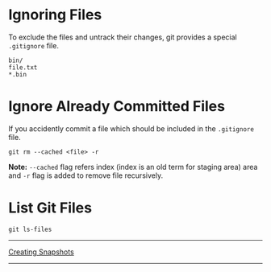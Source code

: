 # Ignoring Files

To exclude the files and untrack their changes, git provides a special `.gitignore` file.

```
bin/
file.txt
*.bin
```

# Ignore Already Committed Files

If you accidently commit a file which should be included in the `.gitignore` file.

```
git rm --cached <file> -r
```
**Note:** `--cached` flag refers index (index is an old term for staging area) area and `-r` flag is added to remove file recursively.

# List Git Files

```
git ls-files
```

----

[Creating Snapshots](/Git/ch2-creating-snapshots/README.md)

----